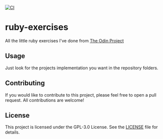 [![CI](https://github.com/olooeez/ruby-exercises/actions/workflows/ci.yml/badge.svg)](https://github.com/olooeez/ruby-exercises/actions/workflows/ci.yml)

# ruby-exercises

All the little ruby exercises I've done from [The Odin Project](https://www.theodinproject.com)

## Usage

Just look for the projects implementation you want in the repository folders.

## Contributing

If you would like to contribute to this project, please feel free to open a pull request. All contributions are welcome!

## License

This project is licensed under the GPL-3.0 License. See the [LICENSE](https://github.com/olooeez/ruby-exercises/blob/main/LICENSE) file for details.
